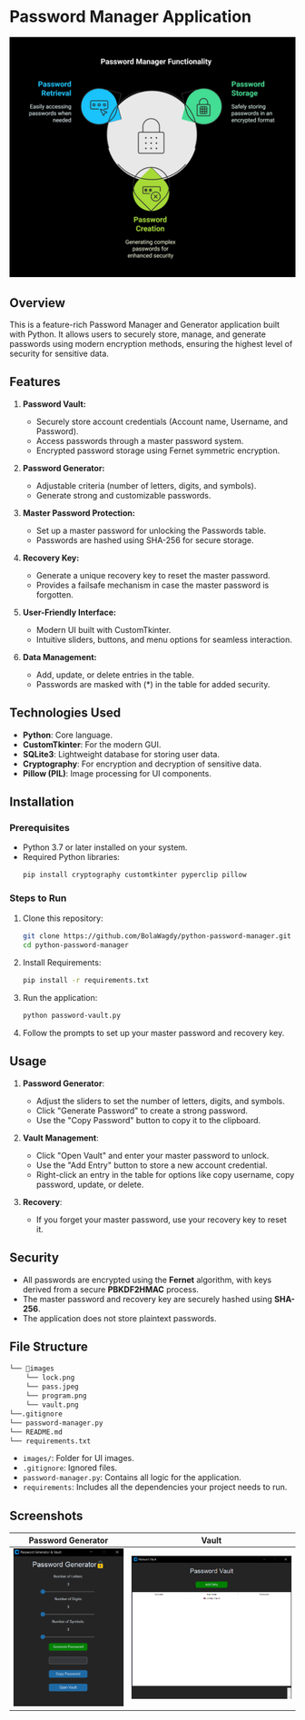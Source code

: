 # Password Manager Application

![MarineGEO circle logo](images/pass.jpeg)

## Overview
This is a feature-rich Password Manager and Generator application built with Python. It allows users to securely store, manage, and generate passwords using modern encryption methods, ensuring the highest level of security for sensitive data.

## Features
1. **Password Vault:**
   - Securely store account credentials (Account name, Username, and Password).
   - Access passwords through a master password system.
   - Encrypted password storage using Fernet symmetric encryption.

2. **Password Generator:**
   - Adjustable criteria (number of letters, digits, and symbols).
   - Generate strong and customizable passwords.

3. **Master Password Protection:**
   - Set up a master password for unlocking the Passwords table.
   - Passwords are hashed using SHA-256 for secure storage.

4. **Recovery Key:**
   - Generate a unique recovery key to reset the master password.
   - Provides a failsafe mechanism in case the master password is forgotten.

5. **User-Friendly Interface:**
   - Modern UI built with CustomTkinter.
   - Intuitive sliders, buttons, and menu options for seamless interaction.

6. **Data Management:**
   - Add, update, or delete entries in the table.
   - Passwords are masked with (*) in the table for added security.

## Technologies Used
- **Python**: Core language.
- **CustomTkinter**: For the modern GUI.
- **SQLite3**: Lightweight database for storing user data.
- **Cryptography**: For encryption and decryption of sensitive data.
- **Pillow (PIL)**: Image processing for UI components.

## Installation
### Prerequisites
- Python 3.7 or later installed on your system.
- Required Python libraries:
  ```bash
  pip install cryptography customtkinter pyperclip pillow
  ```

### Steps to Run
1. Clone this repository:
   ```bash
   git clone https://github.com/BolaWagdy/python-password-manager.git
   cd python-password-manager
   ```
2. Install Requirements:
   ```bash
   pip install -r requirements.txt
   ```   
3. Run the application:
   ```bash
   python password-vault.py
   ```

4. Follow the prompts to set up your master password and recovery key.

## Usage
1. **Password Generator**:
   - Adjust the sliders to set the number of letters, digits, and symbols.
   - Click "Generate Password" to create a strong password.
   - Use the "Copy Password" button to copy it to the clipboard.

2. **Vault Management**:
   - Click "Open Vault" and enter your master password to unlock.
   - Use the "Add Entry" button to store a new account credential.
   - Right-click an entry in the table for options like copy username, copy password, update, or delete.

3. **Recovery**:
   - If you forget your master password, use your recovery key to reset it.

## Security
- All passwords are encrypted using the **Fernet** algorithm, with keys derived from a secure **PBKDF2HMAC** process.
- The master password and recovery key are securely hashed using **SHA-256**.
- The application does not store plaintext passwords.

## File Structure
```
└── 📁images
    └── lock.png
    └── pass.jpeg
    └── program.png
    └── vault.png
└──.gitignore
└── password-manager.py
└── README.md
└── requirements.txt
```

- `images/`: Folder for UI images.
- `.gitignore`: Ignored files.
- `password-manager.py`: Contains all logic for the application.
- `requirements`: Includes all the dependencies your project needs to run.

## Screenshots

| **Password Generator** | **Vault** |
|-------------------------|-----------|
| ![Password Generator](images/program.png) | ![Vault](images/vault.png) |